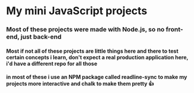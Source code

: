 # My mini JavaScript projects

### Most of these projects were made with Node.js, so no front-end, just back-end

#### Most if not all of these projects are little things here and there to test certain concepts i learn, don't expect a real production application here, i'd have a different repo for all those

#### in most of these i use an NPM package called readline-sync to make my projects more interactive and chalk to make them pretty 👍

#####
